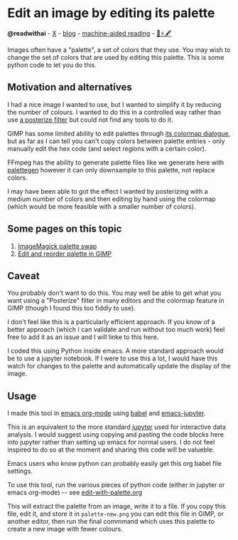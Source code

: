 # Edit an image by editing its palette
**@readwithai** - [X](https://x.com/readwithai) - [blog](https://readwithai.substack.com/) - [machine-aided reading](https://www.reddit.com/r/machineAidedReading/) - [📖](https://readwithai.substack.com/p/what-is-reading-broadly-defined
)[⚡️](https://readwithai.substack.com/s/technical-miscellany)[🖋️](https://readwithai.substack.com/p/note-taking-with-obsidian-much-of)

Images often have a "palette", a set of colors that they use. You may wish to change the set of colors that are used by editing this palette. This is some python code to let you do this.

## Motivation and alternatives
I had a nice image I wanted to use, but I wanted to simplify it by reducing the number of colours. I wanted to do this in a controlled way rather than use [a posterize filter](https://docs.gimp.org/2.8/en/gimp-tool-posterize.html) but could not find any tools to do it.

GIMP has some limited ability to edit palettes through [its colormap dialogue](https://docs.gimp.org/3.0/en/gimp-indexed-palette-dialog.html), but as far as I can tell you can't copy colors between palette entries - only manually edit the hex code (and select regions with a certain color).

FFmpeg has the ability to generate palette files like we generate here with [palettegen](https://ffmpeg.org/ffmpeg-filters.html#palettegen) however it can only downsample to this palette, not replace colors.

I may have been able to got the effect I wanted by posterizing with a medium number of colors and then editing by hand using the colormap (which would be more feasible with a smaller number of colors).

## Some pages on this topic

1. [ImageMagick palette swap](https://www.reddit.com/r/imagemagick/comments/17boqyn/how_to_replace_multiple_exact_colors_palette_swap/)
2. [Edit and reorder palette in GIMP](https://www.reddit.com/r/GIMP/comments/1kffkjx/edit_and_reorder_palette/)

## Caveat
You probably don't want to do this. You may well be able to get what you want using a "Posterize" filter in many editors and the colormap feature in GIMP (though I found this too fiddly to use).

I don't feel like this is a particularly efficient approach. If you know of a better approach (which I can validate and run without too much work) feel free to add it as an issue and I will linke to this here.

I coded this using Python inside emacs. A more standard approach would be to use a jupyter notebook. If I were to use this a lot, I would have this watch for changes to the palette and automatically update the display of the image.

## Usage
I made this tool in [emacs org-mode](https://orgmode.org/) using [babel](https://orgmode.org/worg/org-contrib/babel/intro.html) and [emacs-jupyter](https://github.com/emacs-jupyter/jupyter).

This is an equivalent to the more standard [jupyter](https://jupyter.org/) used for interactive data analysis. I would suggest using copying and pasting the code blocks here into jupyter rather than setting up emacs for normal users. I do not feel inspired to do so at the moment and sharing this code will be valueble.

Emacs users who know python can probably easily get this org babel file settings.

To use this tool, run the various pieces of python code (either in jupyter or emacs org-mode) -- see [edit-with-palette.org](edit-with-palette.org)

This will extract the palette from an image, write it to a file. If you copy this file, edit it, and store it in `palette-new.png` you can edit this file in GIMP, or another editor, then run the final commmand which uses this palette to create a new image with fewer colours.
